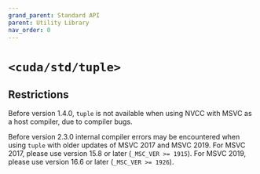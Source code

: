 ```yaml
---
grand_parent: Standard API
parent: Utility Library
nav_order: 0
---
```


# `<cuda/std/tuple>`

## Restrictions

Before version 1.4.0, `tuple` is not available when using NVCC with MSVC as a
  host compiler, due to compiler bugs.

Before version 2.3.0 internal compiler errors may be encountered when using `tuple` with
  older updates of MSVC 2017 and MSVC 2019.
For MSVC 2017, please use version 15.8 or later (`_MSC_VER >= 1915`).
For MSVC 2019, please use version 16.6 or later (`_MSC_VER >= 1926`).
